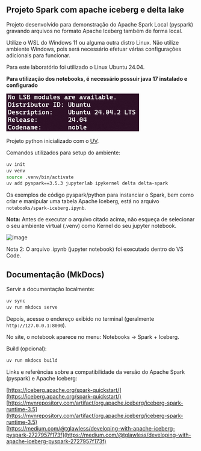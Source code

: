 ## Projeto Spark com apache iceberg e delta lake

Projeto desenvolvido para demonstração do Apache Spark Local (pyspark) gravando arquivos no formato Apache Iceberg também de forma local.

Utilize o WSL do Windows 11 ou alguma outra distro Linux. Não utilize ambiente Windows, pois será necessário efetuar várias configurações adicionais para funcionar.

Para este laboratório foi utilizado o Linux Ubuntu 24.04.

**Para utilização dos notebooks, é necessário possuir java 17 instalado e configurado**

![Versao Linux](/assets/linux-version.png)

Projeto python inicializado com o [UV](https://github.com/astral-sh/uv).

Comandos utilizados para setup do ambiente:

```bash copy
uv init
uv venv
source .venv/bin/activate
uv add pyspark==3.5.3 jupyterlab ipykernel delta delta-spark
```

Os exemplos de código pyspark/python para instanciar o Spark, bem como criar e manipular uma tabela Apache Iceberg, está no arquivo `notebooks/spark-iceberg.ipynb`.

**Nota:** Antes de executar o arquivo citado acima, não esqueça de selecionar o seu ambiente virtual (.venv) como Kernel do seu jupyter notebook.

![image](https://github.com/user-attachments/assets/6394e5b6-c51e-4245-bad2-450d864e422a)

Nota 2: O arquivo .ipynb (jupyter notebook) foi executado dentro do VS Code.

## Documentação (MkDocs)

Servir a documentação localmente:

```bash
uv sync
uv run mkdocs serve
```

Depois, acesse o endereço exibido no terminal (geralmente `http://127.0.0.1:8000`).

No site, o notebook aparece no menu: Notebooks → Spark + Iceberg.

Build (opcional):

```bash
uv run mkdocs build
```

Links e referências sobre a compatibilidade da versão do Apache Spark (pyspark) e Apache Iceberg:

[https://iceberg.apache.org/spark-quickstart/](https://iceberg.apache.org/spark-quickstart/) <br>
[https://mvnrepository.com/artifact/org.apache.iceberg/iceberg-spark-runtime-3.5](https://mvnrepository.com/artifact/org.apache.iceberg/iceberg-spark-runtime-3.5) <br>
[https://medium.com/@tglawless/developing-with-apache-iceberg-pyspark-2727957f173f](https://medium.com/@tglawless/developing-with-apache-iceberg-pyspark-2727957f173f)
